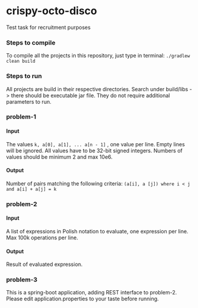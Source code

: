 # crispy-octo-disco
Test task for recruitment purposes

### Steps to compile
To compile all the projects in this repository, just type in terminal:
```./gradlew clean build```

### Steps to run
All projects are build in their respective directories. Search under build/libs -> there should be executable jar file. They do not require additional parameters to run.

### problem-1
#### Input
The values ```k, a[0], a[1], ... a[n - 1]``` , one value per line. Empty lines will be ignored. All values have to be 32-bit signed integers. Numbers of values should be minimum 2 and max 10e6.
#### Output
Number of pairs matching the following criteria: ```(a[i], a
                                                 [j]) where i < j and a[i] + a[j] = k```
                                                 
### problem-2
#### Input
A list of expressions in Polish notation to evaluate, one expression per line. Max 100k operations per line.
#### Output
Result of evaluated expression.

### problem-3
This is a spring-boot application, adding REST interface to problem-2. Please edit application.properties to your taste before running.